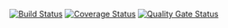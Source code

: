 [![Build Status](https://travis-ci.com/Dmitry-creator/tasting3.svg?branch=main)](https://travis-ci.com/Dmitry-creator/tasting3)
[![Coverage Status](https://coveralls.io/repos/github/Dmitry-creator/tasting3/badge.svg?branch=main)](https://coveralls.io/github/Dmitry-creator/tasting3?branch=main)
[![Quality Gate Status](https://sonarcloud.io/api/project_badges/measure?project=Dmitry-creator_tasting3&metric=alert_status)](https://sonarcloud.io/dashboard?id=Dmitry-creator_tasting3)
